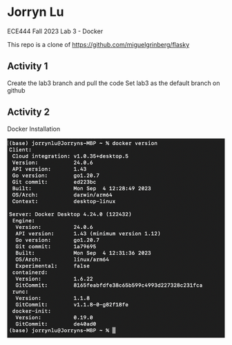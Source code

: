 # Jorryn Lu
ECE444 Fall 2023 Lab 3 - Docker

This repo is a clone of https://github.com/miguelgrinberg/flasky

## Activity 1
Create the lab3 branch and pull the code
Set lab3 as the default branch on github

## Activity 2
Docker Installation
<p>
    <img src="screenshots-lab3/Activity2-dockerInstallation.png" alt="Screenshot Activity 2"/>
</p>